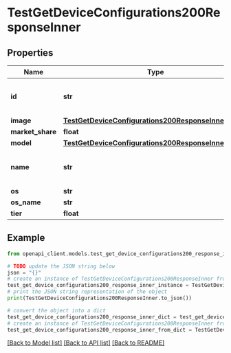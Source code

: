 # TestGetDeviceConfigurations200ResponseInner


## Properties

Name | Type | Description | Notes
------------ | ------------- | ------------- | -------------
**id** | **str** | The unique id of the device configuration | [optional] 
**image** | [**TestGetDeviceConfigurations200ResponseInnerImage**](TestGetDeviceConfigurations200ResponseInnerImage.md) |  | [optional] 
**market_share** | **float** |  | [optional] 
**model** | [**TestGetDeviceConfigurations200ResponseInnerModel**](TestGetDeviceConfigurations200ResponseInnerModel.md) |  | [optional] 
**name** | **str** | The name of the device model and OS version | [optional] 
**os** | **str** |  | [optional] 
**os_name** | **str** |  | [optional] 
**tier** | **float** | The tier | [optional] 

## Example

```python
from openapi_client.models.test_get_device_configurations200_response_inner import TestGetDeviceConfigurations200ResponseInner

# TODO update the JSON string below
json = "{}"
# create an instance of TestGetDeviceConfigurations200ResponseInner from a JSON string
test_get_device_configurations200_response_inner_instance = TestGetDeviceConfigurations200ResponseInner.from_json(json)
# print the JSON string representation of the object
print(TestGetDeviceConfigurations200ResponseInner.to_json())

# convert the object into a dict
test_get_device_configurations200_response_inner_dict = test_get_device_configurations200_response_inner_instance.to_dict()
# create an instance of TestGetDeviceConfigurations200ResponseInner from a dict
test_get_device_configurations200_response_inner_from_dict = TestGetDeviceConfigurations200ResponseInner.from_dict(test_get_device_configurations200_response_inner_dict)
```
[[Back to Model list]](../README.md#documentation-for-models) [[Back to API list]](../README.md#documentation-for-api-endpoints) [[Back to README]](../README.md)


